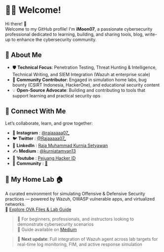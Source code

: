 # 🧑‍💻 Welcome!

Hi there! 👋  
Welcome to my GitHub profile! I'm **iMoon07**, a passionate cybersecurity professional dedicated to learning, building, and sharing tools, blog, write-up to enhance the cybersecurity community.

## 🚀 About Me
- 🛡️ **Technical Focus**: Penetration Testing, Threat Hunting & Intelligence, Technical Writing, and SIEM Integration (Wazuh at enterprise scale)  
- 🧩 **Community Contributor**: Engaged in simulation home labs, bug bounty (CSIRT Indonesia, HackerOne), and educational security content  
- 💡 **Open-Source Advocate**: Building and contributing to tools that support learning and practical security ops

## 🔗 Connect With Me
Let’s collaborate, learn, and grow together:  
- 📸 **Instagram**  : [@rajaaaaa07_](https://www.instagram.com/rajaaaaa07_)  
- 🐦 **Twitter**    : [@Rajaaaaa07_](https://x.com/Rajaaaaa07_)  
- 💼 **LinkedIn**   : [Raja Muhammad Kurnia Setyawan](https://www.linkedin.com/in/imoon07/)  
- ✍️ **Medium**     : [@kurniatamvan13](https://medium.com/@kurniatamvan13)
- 🎥 **Youtube**    : [Pejuang Hacker ID](https://youtube.com/@pejuanghackerindo?si=RNnTE9q0YCtuBjCc)
- 📶 **Community**  : [🐻](https://t.me/beruangcyber)

## 🧪 My Home Lab 🏠  
A curated environment for simulating Offensive & Defensive Security practices — powered by Wazuh, OWASP vulnerable apps, and virtualized networks.  
📁 [Explore OVA Files & Lab Guide](https://drive.google.com/drive/folders/1I3uwgn_InDIhP52OvK9n6-VjRy3fpqQo?usp=drive_link)

> 🧠 For beginners, professionals, and instructors looking to demonstrate cybersecurity scenarios  
> 📖 Guide available on [Medium](https://medium.com/@kurniatamvan13/part-1-panduan-lengkap-mengimport-file-ova-yang-telah-tersedia-lingkungan-lamp-linux-apache-fd9edd6e39ee)

> 🔧 **Next update**: Full integration of Wazuh agent across lab targets for real-time log monitoring, FIM, and active response simulation
